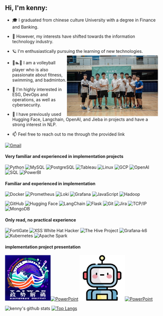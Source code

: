 ## Hi, I'm kenny:



- 🎓 I  graduated from chinese culture University with a degree in Finance and Banking.

- :test_tube: However, my interests have shifted towards the information technology industry.

- 🪐 I'm enthusiastically pursuing the learning of new technologies.
  <img src="191698.jpg" alt="Alt Text" align="right" width="300">

- 🏐🏊🏸  I am a volleyball player who is also passionate about fitness, swimming, and badminton.





- :speech_balloon: I'm highly interested in ESG,  DevOps and operations, as well as cybersecurity.                         


- :speech_balloon: I have previously used Hugging Face, Langchain, OpenAI, and Jieba in projects and have a strong interest in NLP.

- :mailbox: Feel free to reach out to me through the provided link


[![Gmail](https://img.shields.io/badge/-ko29469501@gmail.com-black?style=flat&logo=security&logoColor=white)](mailto:ko29469501@gmail.com)



#### Very familiar and experienced in implementation projects


![Python](https://img.shields.io/badge/-Python-000000?style=flat&logo=python)
![MySQL](https://img.shields.io/badge/-MySQL-4479A1?style=flat&logo=mysql&logoColor=white)
![PostgreSQL](https://img.shields.io/badge/-PostgreSQL-336791?style=flat&logo=postgresql&logoColor=white)
![Tableau](https://img.shields.io/badge/-Tableau-E97627?style=flat&logo=tableau&logoColor=white)
![Linux](https://img.shields.io/badge/-Linux-222222?style=flat&logo=linux&logoColor=FCC624)
![GCP](https://img.shields.io/badge/-Google%20Cloud%20Platform-4285F4?style=flat&logo=google-cloud&logoColor=white)
![OpenAI](https://img.shields.io/badge/-OpenAI-0089D6?style=flat&logo=openai&logoColor=white)
![SQL](https://img.shields.io/badge/-SQL-000000?style=flat&logo=postgresql)
![PowerBI](https://img.shields.io/badge/-PowerBI-F2C811?style=flat&logo=powerbi&logoColor=black)



#### Familiar and experienced in implementation
![Docker](https://img.shields.io/badge/-Docker-222222?style=flat&logo=docker&logoColor=2496ED)
![Prometheus](https://img.shields.io/badge/-Prometheus-222222?style=flat&logo=prometheus&logoColor=E6522C)
![Loki](https://img.shields.io/badge/-Loki-FF9A00?style=flat&logo=grafana&logoColor=white)
![Grafana](https://img.shields.io/badge/-Grafana-222222?style=flat&logo=grafana&logoColor=F46800)
![JavaScript](https://img.shields.io/badge/-JavaScript-000000?style=flat&logo=javascript)
![Hadoop](https://img.shields.io/badge/-Hadoop-FF6522?style=flat&logo=hadoop&logoColor=white)

![GitHub](https://img.shields.io/badge/-GitHub-222222?style=flat&logo=github&logoColor=F05032)
![Hugging Face](https://img.shields.io/badge/-Hugging%20Face-FF9A00?style=flat&logo=hugging%20face&logoColor=white)
![LangChain](https://img.shields.io/badge/-LangChain-FF9A00?style=flat)
![Flask](https://img.shields.io/badge/-Flask-000000?style=flat&logo=flask&logoColor=white)
![Git](https://img.shields.io/badge/-Git-222222?style=flat&logo=git&logoColor=F05032)
![Jira](https://img.shields.io/badge/-Jira-222222?style=flat&logo=jira-software&logoColor=white&logoColor=0052CC)
![TCP/IP](https://img.shields.io/badge/-TCP/IP-222222?style=flat&logo=cisco&logoColor=white)
![MongoDB](https://img.shields.io/badge/-MongoDB-47A248?style=flat&logo=mongodb&logoColor=white)





#### Only read, no practical experience
![FortiGate](https://img.shields.io/badge/-FortiGate-EE3124?style=flat&logo=fortinet&logoColor=white)
![XSS White Hat Hacker](https://img.shields.io/badge/-XSS%20White%20Hat%20Hacker-000000?style=flat&logo=security&logoColor=white)
![The Hive Project](https://img.shields.io/badge/-The%20Hive%20Project-8E44AD?style=flat)
![Grafana-k6](https://img.shields.io/badge/-Grafana--k6-F46800?style=flat)
![Kubernetes](https://img.shields.io/badge/-Kubernetes-326CE5?style=flat&logo=kubernetes&logoColor=white)
![Apache Spark](https://img.shields.io/badge/-Apache%20Spark-E25A1C?style=flat&logo=apache-spark&logoColor=white)

#### implementation project presentation
<img src="Taiwan-ElectionWave-Analytics.png" alt="Alt Text" width="150">[![ PowerPoint](https://img.shields.io/badge/政勢解碼Link-blue?style=flat)](https://drive.google.com/file/d/1B0Z38U3odIs856bPCa43eznBJvDdBoeo/view?usp=drive_link)          <img src="robo.png" alt="Alt Text" width="150">[![PowerPoint](https://img.shields.io/badge/open_AI%20Link-blue?style=flat)](https://drive.google.com/file/d/1rdq-baIWyKwdTcePqxhnxEn1UNR21s0A/view?usp=drive_link)




<!-- wi*quL3fcV -->
![kenny's github stats](https://github-readme-stats.vercel.app/api?username=kennyHuang1110&show_icons=true&count_private=true&hide=stars&include_all_commits=true&theme=maroongold)
[![Top Langs](https://github-readme-stats.vercel.app/api/top-langs/?username=kennyHuang1110&layout=compact)](https://github.com/kennyHuang1110)


